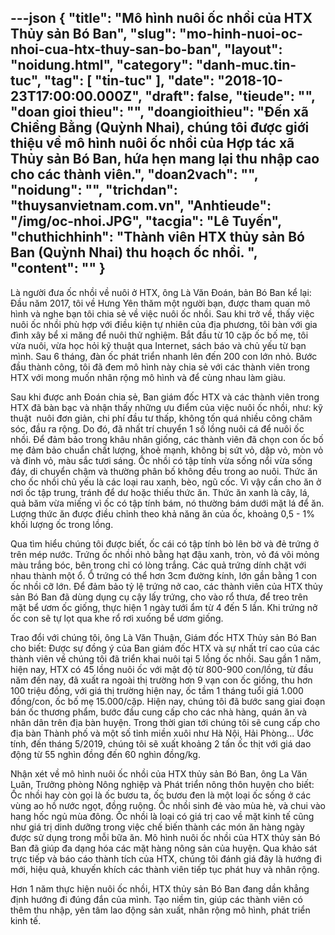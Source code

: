 ---json
{
    "title": "Mô hình nuôi ốc nhồi của HTX Thủy sản Bó Ban",
    "slug": "mo-hinh-nuoi-oc-nhoi-cua-htx-thuy-san-bo-ban",
    "layout": "noidung.html",
    "category": "danh-muc.tin-tuc",
    "tag": [
        "tin-tuc"
    ],
    "date": "2018-10-23T17:00:00.000Z",
    "draft": false,
    "tieude": "",
    "doan gioi thieu": "",
    "doangioithieu": "Đến xã Chiềng Bằng (Quỳnh Nhai), chúng tôi được giới thiệu về mô hình nuôi ốc nhồi của Hợp tác xã Thủy sản Bó Ban, hứa hẹn mang lại thu nhập cao cho các thành viên.",
    "doan2vach": "",
    "noidung": "",
    "trichdan": "thuysanvietnam.com.vn",
    "Anhtieude": "/img/oc-nhoi.JPG",
    "tacgia": "Lê Tuyến",
    "chuthichhinh": "Thành viên HTX thủy sản Bó Ban (Quỳnh Nhai) thu hoạch ốc nhồi. ",
    "__content__": ""
}
---
<p>L&agrave; người đưa ốc nhồi về nu&ocirc;i ở HTX, &ocirc;ng L&agrave; Văn Đo&aacute;n, bản B&oacute; Ban kể lại: Đầu năm 2017, t&ocirc;i về Hưng Y&ecirc;n thăm một người bạn, được tham quan m&ocirc; h&igrave;nh v&agrave; nghe bạn t&ocirc;i chia sẻ về việc nu&ocirc;i ốc nhồi. Sau khi trở về, thấy việc nu&ocirc;i ốc nhồi ph&ugrave; hợp với điều kiện tự nhi&ecirc;n của địa phương, t&ocirc;i b&agrave;n với gia đ&igrave;nh x&acirc;y bể xi măng để nu&ocirc;i thử nghiệm. Bắt đầu từ 10 cặp ốc bố mẹ, t&ocirc;i vừa nu&ocirc;i, vừa học hỏi kỹ thuật qua Internet, s&aacute;ch b&aacute;o v&agrave; chủ yếu từ bạn m&igrave;nh. Sau 6 th&aacute;ng, đ&agrave;n ốc ph&aacute;t triển nhanh l&ecirc;n đến 200 con lớn nhỏ. Bước đầu th&agrave;nh c&ocirc;ng, t&ocirc;i đ&atilde; đem m&ocirc; h&igrave;nh n&agrave;y chia sẻ với c&aacute;c th&agrave;nh vi&ecirc;n trong HTX với mong muốn nh&acirc;n rộng m&ocirc; h&igrave;nh v&agrave; để c&ugrave;ng nhau l&agrave;m gi&agrave;u.</p>

<p>Sau khi được anh Đo&aacute;n chia sẻ, Ban gi&aacute;m đốc HTX v&agrave; c&aacute;c th&agrave;nh vi&ecirc;n trong HTX đ&atilde; b&agrave;n bạc v&agrave; nhận thấy những ưu điểm của việc nu&ocirc;i ốc nhồi, như: kỹ thuật&nbsp; nu&ocirc;i đơn giản, chi ph&iacute; đầu tư thấp, kh&ocirc;ng tốn qu&aacute; nhiều c&ocirc;ng chăm s&oacute;c, đầu ra rộng. Do đ&oacute;, đ&atilde; nhất tr&iacute; chuyển 1 số lồng nu&ocirc;i c&aacute; để nu&ocirc;i ốc nhồi. Để đảm bảo trong kh&acirc;u nh&acirc;n giống, c&aacute;c th&agrave;nh vi&ecirc;n đ&atilde; chọn con ốc bố mẹ đảm bảo chuẩn chất lượng, khoẻ mạnh, kh&ocirc;ng bị sứt vỏ, dập vỏ, m&ograve;n vỏ v&agrave; đỉnh vỏ, m&agrave;u sắc tươi s&aacute;ng. Ốc nhồi c&oacute; tập t&iacute;nh vừa sống nổi vừa sống đ&aacute;y, di chuyển chậm v&agrave; thường ph&acirc;n bố kh&ocirc;ng đều trong ao nu&ocirc;i. Thức ăn cho ốc nhồi chủ yếu l&agrave; c&aacute;c loại rau xanh, b&egrave;o, ngũ cốc. V&igrave; vậy cần cho ăn ở nơi ốc tập trung, tr&aacute;nh để dư hoặc thiếu thức ăn. Thức ăn xanh l&agrave; c&acirc;y, l&aacute;, quả băm vừa miếng v&igrave; ốc c&oacute; tập t&iacute;nh b&aacute;m, n&oacute; thường b&aacute;m dưới mặt l&aacute; để ăn. Lượng thức ăn được điều chỉnh theo khả năng ăn của ốc, khoảng 0,5 - 1% khối lượng ốc trong lồng.</p>

<p>Qua t&igrave;m hiểu ch&uacute;ng t&ocirc;i được biết, ốc c&aacute;i c&oacute; tập t&iacute;nh b&ograve; l&ecirc;n bờ v&agrave; đẻ trứng ở tr&ecirc;n m&eacute;p nước. Trứng ốc nhồi nhỏ bằng hạt đậu xanh, tr&ograve;n, vỏ đ&aacute; v&ocirc;i mỏng m&agrave;u trắng b&oacute;c, b&ecirc;n trong chỉ c&oacute; l&ograve;ng trắng. C&aacute;c quả trứng d&iacute;nh chặt với nhau th&agrave;nh một ổ. Ổ trứng c&oacute; thể hơn 3cm đường k&iacute;nh, lớn gần bằng 1 con ốc nhồi cỡ lớn. Để đảm bảo tỷ lệ trứng nở cao, c&aacute;c th&agrave;nh vi&ecirc;n của HTX thủy sản B&oacute; Ban đ&atilde; d&ugrave;ng dụng cụ cậy lấy trứng, cho v&agrave;o rổ thưa, để treo tr&ecirc;n mặt bể ươm ốc giống, thực hiện 1 ng&agrave;y tưới ẩm từ 4 đến 5 lần. Khi trứng nở ốc con sẽ tự lọt qua khe rổ rơi xuống bể ươm giống.</p>

<p>Trao đổi với ch&uacute;ng t&ocirc;i, &ocirc;ng L&agrave; Văn Thuận, Gi&aacute;m đốc HTX Thủy sản B&oacute; Ban cho biết: Được sự đồng &yacute; của Ban gi&aacute;m đốc HTX v&agrave; sự nhất tr&iacute; cao của c&aacute;c th&agrave;nh vi&ecirc;n về ch&uacute;ng t&ocirc;i đ&atilde; triển khai nu&ocirc;i tại 5 lồng ốc nhồi. Sau gần 1 năm, hiện nay, HTX c&oacute; 45 lồng nu&ocirc;i ốc với mật độ từ 800-900 con/lồng, từ đầu năm đến nay, đ&atilde; xuất ra ngo&agrave;i thị trường hơn 9 vạn con ốc giống, thu hơn 100 triệu đồng, với gi&aacute; thị trường hiện nay, ốc tầm 1 th&aacute;ng tuổi gi&aacute; 1.000 đồng/con, ốc bố mẹ 15.000/cặp. Hiện nay, ch&uacute;ng t&ocirc;i đ&atilde; bước sang giai đoạn b&aacute;n ốc thương phẩm, bước đầu cung cấp cho c&aacute;c nh&agrave; h&agrave;ng, qu&aacute;n ăn v&agrave; nh&acirc;n d&acirc;n tr&ecirc;n địa b&agrave;n huyện. Trong thời gian tới ch&uacute;ng t&ocirc;i sẽ cung cấp cho địa b&agrave;n Th&agrave;nh phố v&agrave; một số tỉnh miền xu&ocirc;i như H&agrave; Nội, Hải Ph&ograve;ng... Ước t&iacute;nh, đến th&aacute;ng 5/2019, ch&uacute;ng t&ocirc;i sẽ xuất khoảng 2 tấn ốc thịt với gi&aacute; dao động từ 55 ngh&igrave;n đồng đến 60 ngh&igrave;n đồng/kg.</p>

<p>Nhận x&eacute;t về m&ocirc; h&igrave;nh nu&ocirc;i ốc nhồi của HTX thủy sản B&oacute; Ban, &ocirc;ng La Văn Lu&acirc;n, Trưởng ph&ograve;ng N&ocirc;ng nghiệp v&agrave; Ph&aacute;t triển n&ocirc;ng th&ocirc;n huyện cho biết: Ốc nhồi hay c&ograve;n gọi l&agrave; ốc bươu ta, ốc bươu đen l&agrave; một loại ốc sống ở c&aacute;c v&ugrave;ng ao hồ nước ngọt, đồng ruộng. Ốc nhồi sinh đẻ v&agrave;o m&ugrave;a h&egrave;, v&agrave; chui v&agrave;o hang hốc ngủ m&ugrave;a đ&ocirc;ng. Ốc nhồi l&agrave; loại c&oacute; gi&aacute; trị cao về mặt kinh tế cũng như gi&aacute; trị dinh dưỡng trong việc chế biến th&agrave;nh c&aacute;c m&oacute;n ăn h&agrave;ng ng&agrave;y được sử dụng trong mỗi bữa ăn. M&ocirc; h&igrave;nh nu&ocirc;i ốc nhồi của HTX thủy sản B&oacute; Ban đ&atilde; gi&uacute;p đa dạng h&oacute;a c&aacute;c mặt h&agrave;ng n&ocirc;ng sản của huyện. Qua khảo s&aacute;t trực tiếp v&agrave; b&aacute;o c&aacute;o th&agrave;nh t&iacute;ch của HTX, ch&uacute;ng t&ocirc;i đ&aacute;nh gi&aacute; đ&acirc;y l&agrave; hướng đi mới, hiệu quả, khuyến kh&iacute;ch c&aacute;c th&agrave;nh vi&ecirc;n tiếp tục ph&aacute;t huy v&agrave; nh&acirc;n rộng.&nbsp;</p>

<p>Hơn 1 năm thực hiện nu&ocirc;i ốc nhồi, HTX thủy sản B&oacute; Ban đang dần khẳng định hướng đi đ&uacute;ng đắn của m&igrave;nh. Tạo niềm tin, gi&uacute;p c&aacute;c th&agrave;nh vi&ecirc;n c&oacute; th&ecirc;m thu nhập, y&ecirc;n t&acirc;m lao động sản xuất, nh&acirc;n rộng m&ocirc; h&igrave;nh, ph&aacute;t triển kinh tế.</p>
